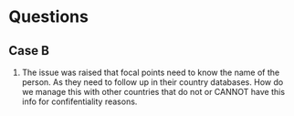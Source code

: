 # Questions
## Case B
1. The issue was raised that focal points need to know the name of the person. As they need to follow up in their country databases. How do we manage this with other countries that do not or CANNOT have this info for confifentiality reasons. 